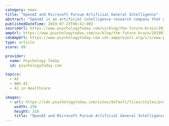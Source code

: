 ```yaml
---
category: news
title: "OpenAI and Microsoft Pursue Artificial General Intelligence"
abstract: "OpenAI is an artificial intelligence research company that was founded in 2015 with Sam Altman and Elon Musk as co-chairs and investors, along with backing from Reid Hoffman, Peter Thiel, Amazon Web Services (AWS), Jessica Livingston, and YC Research."
publishedDateTime: 2019-07-23T08:52:00Z
sourceUrl: https://www.psychologytoday.com/us/blog/the-future-brain/201907/openai-and-microsoft-pursue-artificial-general-intelligence
ampUrl: https://www.psychologytoday.com/us/blog/the-future-brain/201907/openai-and-microsoft-pursue-artificial-general-intelligence?amp
cdnAmpUrl: https://www-psychologytoday-com.cdn.ampproject.org/c/s/www.psychologytoday.com/us/blog/the-future-brain/201907/openai-and-microsoft-pursue-artificial-general-intelligence?amp
type: article
score: 89

provider:
  name: Psychology Today
  id: psychologytoday.com

topics:
  - AI
  - AWS AI
  - AI in Healthcare

images:
  - url: https://cdn.psychologytoday.com/sites/default/files/styles/profile/public/field_user_blogger_photo/jaasqeig_400x400.jpg?itok=YOssffRS
    width: 256
    height: 318
    title: "OpenAI and Microsoft Pursue Artificial General Intelligence"
---
```

